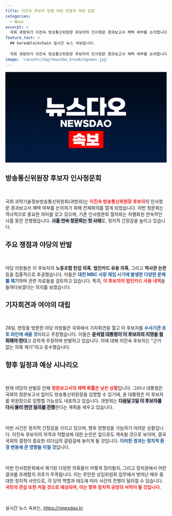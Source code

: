 ```yaml
---
title: 이진숙 후보자 임명 야당 반발과 여당 입장
categories:
  - News
excerpt: >
  국회 과방위가 이진숙 방송통신위원장 후보자의 인사청문 경과보고서 채택 여부를 논의합니다. 노동조합 탄압 의혹과 역사관 논란 속 야당의 반발이 거셀 것으로 예상됩니다. 과연 이 후보자는 위원장으로 임명될 수 있을까요?
feature_text: >
  ## koreablockchain 실시간 뉴스 속보입니다.

  국회 과방위가 이진숙 방송통신위원장 후보자의 인사청문 경과보고서 채택 여부를 논의합니다. 노동조합 탄압 의혹과 역사관 논란 속 야당의 반발이 거셀 것으로 예상됩니다. 과연 이 후보자는 위원장으로 임명될 수 있을까요?
image: '/assets/img/newsdao_breakingnews.jpg'
---
```


<p><img src="/assets/img/newsdao_breakingnews.jpg" alt="koreablockchain 속보" /></p>

<h2 data-ke-size="size26">방송통신위원장 후보자 인사청문회</h2>

<p data-ke-size="size16">&nbsp;</p>

<p>국회 과학기술정보방송통신위원회(과방위)는 <b><span style="color: #ee2323;">이진숙 방송통신위원장 후보자</span></b>의 인사청문 경과보고서 채택 여부를 논의하기 위해 전체회의를 열게 되었습니다. 이번 청문회는 역사적으로 중요한 의미를 갖고 있으며, 기존 인사청문회 절차와는 차별화된 연속적인 사흘 동안 진행됐습니다. <b><span style="background-color: #21538527;">사흘 연속 청문회는 첫 사례</span></b>로, 정치적 긴장감을 높이고 있습니다. </p>

<h2 data-ke-size="size26">주요 쟁점과 야당의 반발</h2>

<p data-ke-size="size16">&nbsp;</p>

<p>야당 의원들은 이 후보자의 <b>노동조합 탄압 의혹</b>, <b>법인카드 유용 의혹</b>, 그리고 <b>역사관 논란</b> 등을 집중적으로 추궁했습니다. 이들은 <b><span style="color: #1a5490;">대전 MBC 사장 재임 시기에 발생한 다양한 문제를 제기</span></b>하며 관련 자료들을 검토하고 있습니다. 특히, <b><span style="color: #ee2323;">이 후보자의 법인카드 사용 내역</span></b>을 들여다보겠다는 의지를 보였습니다. </p>

<h2 data-ke-size="size26">기자회견과 여야의 대립</h2>

<p data-ke-size="size16">&nbsp;</p>

<p>28일, 현장을 방문한 야당 의원들은 국회에서 기자회견을 열고 이 후보자를 <b><span style="color: #1a5490;">수사기관 포토 라인에 세울 것</span></b>이라고 주장했습니다. 이들은 <b><span style="background-color: #21538527;">윤석열 대통령이 이 후보자의 지명을 철회해야 한다</span></b>고 강하게 주장하며 반발하고 있습니다. 이에 대해 이진숙 후보자는 "근거 없는 의혹 제기"라고 응수했습니다.</p>

<h2 data-ke-size="size26">향후 일정과 예상 시나리오</h2>

<p data-ke-size="size16">&nbsp;</p>

<p>현재 야당의 반발로 인해 <b><span style="color: #ee2323;">청문보고서의 채택 확률은 낮은 상황</span></b>입니다. 그러나 대통령은 국회의 청문보고서 없이도 방송통신위원장을 임명할 수 있기에, 윤 대통령은 이 후보자를 위원장으로 임명할 가능성도 내포하고 있습니다. 과방위는 <b><span style="background-color: #21538527;">다음달 2일 이 후보자를 다시 불러 현안 질의를 진행</span></b>한다는 계획을 세우고 있습니다.</p>

<p data-ke-size="size16">&nbsp;</p>

<p>이번 사건은 정치적 긴장감을 가지고 있으며, 향후 방향성을 가늠하기 어려운 상황입니다. 이진숙 후보자의 자격과 적합성에 대한 논란은 앞으로도 계속될 것으로 보이며, 결국 국회의 결정이 중요한 리더십의 갈림길에 놓이게 될 것입니다. <b><span style="color: #1a5490;">이러한 경과는 정치적 환경 변동에 큰 영향을 미칠 것</span></b>입니다.</p>

<p data-ke-size="size16">&nbsp;</p>

<p>이번 인사청문회에서 제기된 다양한 의혹들이 어떻게 정리될지, 그리고 정치권에서 어떤 결과를 초래할지 귀추가 주목됩니다. 이는 루틴한 상임위원회 업무에서 벗어난 매우 중대한 정치적 사안으로, 각 당의 역할과 태도에 따라 사건의 진행이 달라질 수 있습니다. <b><span style="color: #ee2323;">국민의 관심 또한 커질 것으로 예상되며, 이는 향후 정치적 공방의 서막이 될 것입니다.</span></b> </p>

<p data-ke-size="size16">&nbsp;</p>
실시간 뉴스 속보는, <a href="https://newsdao.kr" rel="dofollow">https://newsdao.kr</a>


